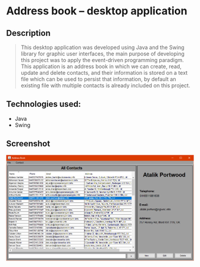 # Address book – desktop application
## Description
> This desktop application was developed using Java and the Swing library for graphic user interfaces, the main purpose of developing this project was to apply the event-driven programming paradigm.
This application is an address book in which we can create, read, update and delete contacts, and their information is stored on a text file which can be used to persist that information, by default an existing file with multiple contacts is already included on this project.
## Technologies used:
* Java
* Swing
## Screenshot
![application image 1](./img/img-1.png)
